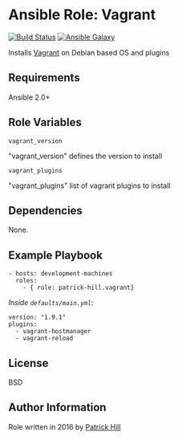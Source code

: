 Ansible Role: Vagrant
=========

[![Build Status](https://travis-ci.org/patrick-hill/ansible-role-vagrant.svg?branch=master)](https://travis-ci.org/patrick-hill/ansible-role-vagrant)
[![Ansible Galaxy](https://img.shields.io/badge/ansible--galaxy-patrick--hill.vagrant-blue.svg)](https://galaxy.ansible.com/patrick-hill/vagrant)


Installs [Vagrant](https://www.vagrantup.com/) on Debian based OS and plugins


Requirements
------------

Ansible 2.0+

Role Variables
--------------

    vagrant_version
"vagrant_version" defines the version to install

    vagrant_plugins
"vagrant_plugins" list of vagrant plugins to install


Dependencies
------------

None.

Example Playbook
----------------

    - hosts: development-machines
      roles:
        - { role: patrick-hill.vagrant}

*Inside `defaults/main.yml`*:

    version: "1.9.1"
    plugins:
      - vagrant-hostmanager
      - vagrant-reload

License
-------

BSD

Author Information
------------------

Role written in 2016 by [Patrick Hill](http://www.HillsPCWorld.com) 
